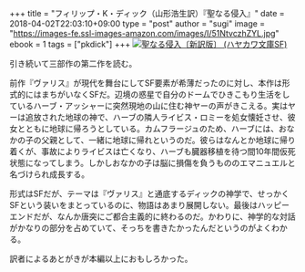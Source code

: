 +++
title = "フィリップ・K・ディック（山形浩生訳）『聖なる侵入』"
date = 2018-04-02T22:03:10+09:00
type = "post"
author = "sugi"
image = "https://images-fe.ssl-images-amazon.com/images/I/51NtvczhZYL.jpg"
ebook = 1
tags = ["pkdick"]
+++
<a href="http://www.amazon.co.jp/exec/obidos/ASIN/4150119880/chezsugi-22/ref=nosim/" name="amazletlink" target="_blank"><img src="https://images-fe.ssl-images-amazon.com/images/I/51NtvczhZYL.jpg" alt="聖なる侵入〔新訳版〕 (ハヤカワ文庫SF)" class="alignleft"  /></a>

引き続いて三部作の第二作を読む。

前作『ヴァリス』が現代を舞台にしてSF要素が希薄だったのに対し、本作は形式的にはまちがいなくSFだ。辺境の惑星で自分のドームでひきこもり生活をしているハーブ・アッシャーに突然現地の山に住む神ヤーの声がきこえる。実はヤーは追放された地球の神で、ハーブの隣人ライビス・ロミーを処女懐妊させ、彼女とともに地球に帰ろうとしている。カムフラージュのため、ハーブには、おなかの子の父親として、一緒に地球に帰れというのだ。彼らはなんとか地球に帰り着くが、事故によりライビスは亡くなり、ハーブも臓器移植を待つ間10年間仮死状態になってしまう。しかしおなかの子は脳に損傷を負うもののエマニュエルと名づけられ成長する。

形式はSFだが、テーマは『ヴァリス』と通底するディックの神学で、せっかくSFという装いをまとっているのに、物語はあまり展開しない。最後はハッピーエンドだが、なんか唐突にご都合主義的に終わるのだ。かわりに、神学的な対話がかなりの部分を占めていて、そっちを書きたかったんだというのがよくわかる。

訳者によるあとがきが本編以上におもしろかった。
